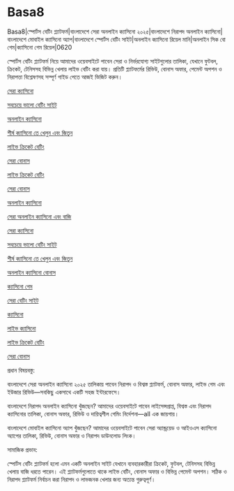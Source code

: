 # Basa8
Basa8|স্পোর্টস বেটিং প্ল্যাটফর্ম|বাংলাদেশে সেরা অনলাইন ক্যাসিনো ২০২৫|বাংলাদেশে নিরাপদ অনলাইন ক্যাসিনো|বাংলাদেশে মোবাইল ক্যাসিনো অ্যাপ|বাংলাদেশে স্পোর্টস বেটিং সাইট|অনলাইন ক্যাসিনো রিয়েল মানি|অনলাইন সিক বো গেম|ক্যাসিনো গেম রিয়েল|0620

স্পোর্টস বেটিং প্ল্যাটফর্ম নিয়ে আমাদের ওয়েবসাইটে পাবেন সেরা ও নির্ভরযোগ্য সাইটগুলোর তালিকা, যেখানে ফুটবল, ক্রিকেট, টেনিসসহ বিভিন্ন খেলায় লাইভ বেটিং করা যায়। প্রতিটি প্ল্যাটফর্মের রিভিউ, বোনাস অফার, পেমেন্ট অপশন ও নিরাপত্তা বিশ্লেষণসহ সম্পূর্ণ গাইড পেতে আজই ভিজিট করুন।

<a href="https://basa8vip.com/">সেরা ক্যাসিনো</a>

<a href="https://basa8us.com/">সবচেয়ে ভালো বেটিং সাইট</a>

<a href="https://basa8vip.net/">অনলাইন ক্যাসিনো</a>

<a href="https://basa8us.net/">শীর্ষ ক্যাসিনো তে খেলুন এবং জিতুন</a>

<a href="https://basa8uk.com/">লাইভ ক্রিকেট বেটিং</a>

<a href="https://basa8uk.net/">সেরা বোনাস</a>

<a href="https://basa8uk.com/">লাইভ ক্রিকেট বেটিং</a>

<a href="https://basa8uk.net/">সেরা বোনাস</a>

<a href="https://basa8hub.com/">অনলাইন ক্যাসিনো</a>

<a href="https://basa8hub.net/">সেরা অনলাইন ক্যাসিনো এবং বাজি</a>

<a href="https://basa8vip.com/">সেরা ক্যাসিনো</a>

<a href="https://basa8us.com/">সবচেয়ে ভালো বেটিং সাইট</a>

<a href="https://basa8us.net/">শীর্ষ ক্যাসিনো তে খেলুন এবং জিতুন</a>

<a href="https://basa8wap.com/">অনলাইন ক্যাসিনো বোনাস</a>

<a href="https://basa8pc.com/">ক্যাসিনো গেম</a>

<a href="https://basa8pc.net/">সেরা বেটিং সাইট</a>

<a href="https://basa8live.com/">ক্যাসিনো</a>

<a href="https://basa8live.net/">লাইভ ক্যাসিনো</a>

<a href="https://basa8uk.com/">লাইভ ক্রিকেট বেটিং</a>

<a href="https://basa8uk.net/">সেরা বোনাস</a>

প্রধান বিষয়বস্তু:

বাংলাদেশে সেরা অনলাইন ক্যাসিনো ২০২৫ তালিকায় পাবেন নিরাপদ ও বিশ্বস্ত প্ল্যাটফর্ম, বোনাস অফার, লাইভ গেম এবং ইউজার রিভিউ—সবকিছু একসাথে একটি সহজ ইন্টারফেসে।

বাংলাদেশে নিরাপদ অনলাইন ক্যাসিনো খুঁজছেন? আমাদের ওয়েবসাইটে পাবেন লাইসেন্সপ্রাপ্ত, বিশ্বস্ত এবং নিরাপদ ক্যাসিনোর তালিকা, বোনাস অফার, রিভিউ ও দায়িত্বশীল গেমিং নির্দেশনা—all এক জায়গায়।

বাংলাদেশে মোবাইল ক্যাসিনো অ্যাপ খুঁজছেন? আমাদের ওয়েবসাইটে পাবেন সেরা অ্যান্ড্রয়েড ও আইওএস ক্যাসিনো অ্যাপের তালিকা, রিভিউ, বোনাস অফার ও নিরাপদ ডাউনলোড লিংক।

সামাজিক প্রভাব:

স্পোর্টস বেটিং প্ল্যাটফর্ম হলো এমন একটি অনলাইন সাইট যেখানে ব্যবহারকারীরা ক্রিকেট, ফুটবল, টেনিসসহ বিভিন্ন খেলায় বাজি ধরতে পারেন। এই প্ল্যাটফর্মগুলোতে থাকে লাইভ বেটিং, বোনাস অফার ও বিভিন্ন পেমেন্ট অপশন। সঠিক ও নিরাপদ প্ল্যাটফর্ম নির্বাচন করা নিরাপদ ও লাভজনক খেলার জন্য অত্যন্ত গুরুত্বপূর্ণ।
